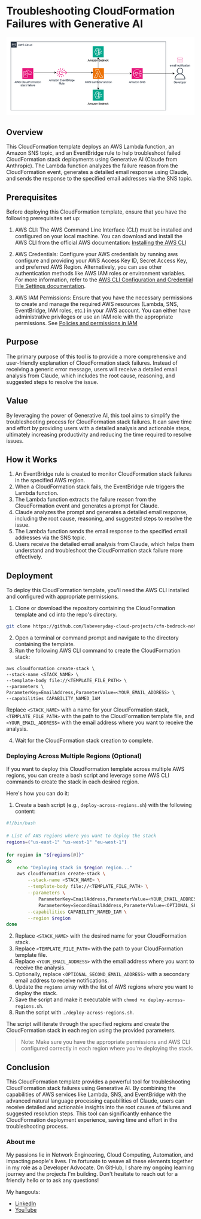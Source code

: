 # Troubleshooting CloudFormation Failures with Generative AI

![architecture](./img/cfn-notify.png)

## Overview
This CloudFormation template deploys an AWS Lambda function, an Amazon SNS topic, and an EventBridge rule to help troubleshoot failed CloudFormation stack deployments using Generative AI (Claude from Anthropic). The Lambda function analyzes the failure reason from the CloudFormation event, generates a detailed email response using Claude, and sends the response to the specified email addresses via the SNS topic.

## Prerequisites
Before deploying this CloudFormation template, ensure that you have the following prerequisites set up:

1. AWS CLI: The AWS Command Line Interface (CLI) must be installed and configured on your local machine. You can download and install the AWS CLI from the official AWS documentation: [Installing the AWS CLI](https://aws.amazon.com/cli/)

2. AWS Credentials: Configure your AWS credentials by running aws configure and providing your AWS Access Key ID, Secret Access Key, and preferred AWS Region. Alternatively, you can use other authentication methods like AWS IAM roles or environment variables. For more information, refer to the [AWS CLI Configuration and Credential File Settings documentation](https://docs.aws.amazon.com/cli/latest/userguide/cli-configure-files.html).

3. AWS IAM Permissions: Ensure that you have the necessary permissions to create and manage the required AWS resources (Lambda, SNS, EventBridge, IAM roles, etc.) in your AWS account. You can either have administrative privileges or use an IAM role with the appropriate permissions. See [Policies and permissions in IAM](https://docs.aws.amazon.com/IAM/latest/UserGuide/access_policies.html)

## Purpose
The primary purpose of this tool is to provide a more comprehensive and user-friendly explanation of CloudFormation stack failures. Instead of receiving a generic error message, users will receive a detailed email analysis from Claude, which includes the root cause, reasoning, and suggested steps to resolve the issue.

## Value
By leveraging the power of Generative AI, this tool aims to simplify the troubleshooting process for CloudFormation stack failures. It can save time and effort by providing users with a detailed analysis and actionable steps, ultimately increasing productivity and reducing the time required to resolve issues.

## How it Works
1. An EventBridge rule is created to monitor CloudFormation stack failures in the specified AWS region.
2. When a CloudFormation stack fails, the EventBridge rule triggers the Lambda function.
3. The Lambda function extracts the failure reason from the CloudFormation event and generates a prompt for Claude.
4. Claude analyzes the prompt and generates a detailed email response, including the root cause, reasoning, and suggested steps to resolve the issue.
5. The Lambda function sends the email response to the specified email addresses via the SNS topic.
6. Users receive the detailed email analysis from Claude, which helps them understand and troubleshoot the CloudFormation stack failure more effectively.

## Deployment
To deploy this CloudFormation template, you'll need the AWS CLI installed and configured with appropriate permissions.

1. Clone or download the repository containing the CloudFormation template and cd into the repo's directory.

```bash
git clone https://github.com/labeveryday-cloud-projects/cfn-bedrock-notify.git && cd cfn-bedrock-notify
```

2. Open a terminal or command prompt and navigate to the directory containing the template.
3. Run the following AWS CLI command to create the CloudFormation stack:

```
aws cloudformation create-stack \
--stack-name <STACK_NAME> \
--template-body file://<TEMPLATE_FILE_PATH> \
--parameters \
ParameterKey=EmailAddress,ParameterValue=<YOUR_EMAIL_ADDRESS> \
--capabilities CAPABILITY_NAMED_IAM
```

Replace `<STACK_NAME>` with a name for your CloudFormation stack, `<TEMPLATE_FILE_PATH>` with the path to the CloudFormation template file, and `<YOUR_EMAIL_ADDRESS>` with the email address where you want to receive the analysis.

4. Wait for the CloudFormation stack creation to complete.


### Deploying Across Multiple Regions (Optional)

If you want to deploy this CloudFormation template across multiple AWS regions, you can create a bash script and leverage some AWS CLI commands to create the stack in each desired region. 

Here's how you can do it:

1. Create a bash script (e.g., `deploy-across-regions.sh`) with the following content:

```bash
#!/bin/bash

# List of AWS regions where you want to deploy the stack
regions=("us-east-1" "us-west-1" "eu-west-1")

for region in "${regions[@]}"
do
    echo "Deploying stack in $region region..."
    aws cloudformation create-stack \
        --stack-name <STACK_NAME> \
        --template-body file://<TEMPLATE_FILE_PATH> \
        --parameters \
            ParameterKey=EmailAddress,ParameterValue=<YOUR_EMAIL_ADDRESS> \
            ParameterKey=SecondEmailAddress,ParameterValue=<OPTIONAL_SECOND_EMAIL_ADDRESS> \
        --capabilities CAPABILITY_NAMED_IAM \
        --region $region
done
```

2. Replace `<STACK_NAME>` with the desired name for your CloudFormation stack.
3. Replace `<TEMPLATE_FILE_PATH>` with the path to your CloudFormation template file.
4. Replace `<YOUR_EMAIL_ADDRESS>` with the email address where you want to receive the analysis.
5. Optionally, replace `<OPTIONAL_SECOND_EMAIL_ADDRESS>` with a secondary email address to receive notifications.
6. Update the `regions` array with the list of AWS regions where you want to deploy the stack.
7. Save the script and make it executable with `chmod +x deploy-across-regions.sh`.
8. Run the script with `./deploy-across-regions.sh`.

The script will iterate through the specified regions and create the CloudFormation stack in each region using the provided parameters.

>Note: Make sure you have the appropriate permissions and AWS CLI configured correctly in each region where you're deploying the stack.

## Conclusion
This CloudFormation template provides a powerful tool for troubleshooting CloudFormation stack failures using Generative AI. By combining the capabilities of AWS services like Lambda, SNS, and EventBridge with the advanced natural language processing capabilities of Claude, users can receive detailed and actionable insights into the root causes of failures and suggested resolution steps. This tool can significantly enhance the CloudFormation deployment experience, saving time and effort in the troubleshooting process.

### About me

My passions lie in Network Engineering, Cloud Computing, Automation, and impacting people's lives. I'm fortunate to weave all these elements together in my role as a Developer Advocate. On GitHub, I share my ongoing learning journey and the projects I'm building. Don't hesitate to reach out for a friendly hello or to ask any questions!

My hangouts:
- [LinkedIn](https://www.linkedin.com/in/duanlightfoot/)
- [YouTube](https://www.youtube.com/@LabEveryday)
